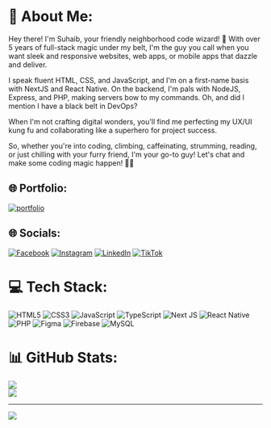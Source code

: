 # 💫 About Me:
Hey there! I'm Suhaib, your friendly neighborhood code wizard! 🚀 With over 5 years of full-stack magic under my belt, I'm the guy you call when you want sleek and responsive websites, web apps, or mobile apps that dazzle and deliver.

I speak fluent HTML, CSS, and JavaScript, and I'm on a first-name basis with NextJS and React Native. On the backend, I'm pals with NodeJS, Express, and PHP, making servers bow to my commands. Oh, and did I mention I have a black belt in DevOps?

When I'm not crafting digital wonders, you'll find me perfecting my UX/UI kung fu and collaborating like a superhero for project success.

So, whether you're into coding, climbing, caffeinating, strumming, reading, or just chilling with your furry friend, I'm your go-to guy! Let's chat and make some coding magic happen! 🔮✨


## 🌐 Portfolio:
[![portfolio](https://img.shields.io/badge/my_portfolio-000?style=for-the-badge&logo=ko-fi&logoColor=white)](https://suhaybka.me/)
## 🌐 Socials:
[![Facebook](https://img.shields.io/badge/Facebook-%231877F2.svg?logo=Facebook&logoColor=white)](https://facebook.com/suhaybkaofficial) [![Instagram](https://img.shields.io/badge/Instagram-%23E4405F.svg?logo=Instagram&logoColor=white)](https://instagram.com/suhaybkaofficial) [![LinkedIn](https://img.shields.io/badge/LinkedIn-%230077B5.svg?logo=linkedin&logoColor=white)](https://linkedin.com/in/suhaybkaofficial) [![TikTok](https://img.shields.io/badge/TikTok-%23000000.svg?logo=TikTok&logoColor=white)](https://tiktok.com/@suhaybka.coding) 

# 💻 Tech Stack:
![HTML5](https://img.shields.io/badge/html5-%23E34F26.svg?style=for-the-badge&logo=html5&logoColor=white) ![CSS3](https://img.shields.io/badge/css3-%231572B6.svg?style=for-the-badge&logo=css3&logoColor=white) ![JavaScript](https://img.shields.io/badge/javascript-%23323330.svg?style=for-the-badge&logo=javascript&logoColor=%23F7DF1E) ![TypeScript](https://img.shields.io/badge/typescript-%23007ACC.svg?style=for-the-badge&logo=typescript&logoColor=white)  ![Next JS](https://img.shields.io/badge/Next-black?style=for-the-badge&logo=next.js&logoColor=white) ![React Native](https://img.shields.io/badge/react_native-%2320232a.svg?style=for-the-badge&logo=react&logoColor=%2361DAFB) ![PHP](https://img.shields.io/badge/php-%23777BB4.svg?style=for-the-badge&logo=php&logoColor=white)  	![Figma](https://img.shields.io/badge/figma-%23F24E1E.svg?style=for-the-badge&logo=figma&logoColor=white) ![Firebase](https://img.shields.io/badge/firebase-%23039BE5.svg?style=for-the-badge&logo=firebase) ![MySQL](https://img.shields.io/badge/mysql-%2300f.svg?style=for-the-badge&logo=mysql&logoColor=white)
# 📊 GitHub Stats:
![](https://github-readme-streak-stats.herokuapp.com/?user=suhaybkaofficial&theme=dark&hide_border=false)<br/>
![](https://github-readme-stats.vercel.app/api/top-langs/?username=suhaybkaofficial&theme=dark&hide_border=false&include_all_commits=true&count_private=true&layout=compact)

---
[![](https://visitcount.itsvg.in/api?id=suhaybkaofficial&icon=0&color=0)](https://visitcount.itsvg.in)

<!-- Proudly created with GPRM ( https://gprm.itsvg.in ) -->
